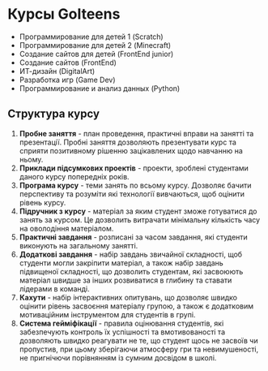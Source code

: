 # Курсы GoIteens
* Программирование для детей 1 (Scratch)
* Программирование для детей 2 (Minecraft)
* Создание сайтов для детей (FrontEnd junior)
* Создание сайтов (FrontEnd)
* ИТ-дизайн (DigitalArt)
* Разработка игр (Game Dev)
* Программирование и анализ данных (Python)

## Структура курсу
1. **Пробне заняття** - план проведення, практичні вправи на занятті та презентації. Пробні заняття дозволяють презентувати курс та сприяти позитивному рішенню зацікавлених щодо навчанню на ньому.
2. **Приклади підсумкових проектів** - проекти, зроблені студентами даного курсу попередніх років.
3. **Програма курсу** - теми занять по всьому курсу. Дозволяє бачити перспективу та розуміти які технології вивчаються, щоб оцінити рівень курсу.
4. **Підручник з курсу** - матеріал за яким студент зможе готуватися до занять за курсом. Це дозволить витрачати мінімальну кількість часу на оволодіння матеріалом.
5. **Практичні завдання** - розписані за часом завдання, які студенти виконують на загальному занятті.
6. **Додаткові завдання** - набір завдань звичайної складності, щоб студенти могли закріпити матеріал, а також набір завдань підвищеної складності, що дозволить студентам, які засвоюють матеріал швидше за інших розвиватися в глибину та ставати лідерами в команді.
7. **Кахути** - набір інтерактивних опитувань, що дозволяє швидко оцінити рівень засвоєння матеріалу групою, а також є додатковим мотиваційним інструментом для студентів в групі.
8. **Система гейміфікації** - правила оцінювання студентів, які забезпечують контроль їх успішності та вмотивованості та дозволяють швидко реагувати не те, що студент щось не засвоїв чи пропустив, при цьому зберігаючи атмосферу гри та невимушеності, не пригнічючи порівнянням із сумним досвідом в школі.